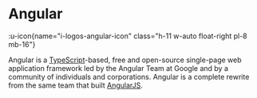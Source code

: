 # Angular

:u-icon{name="i-logos-angular-icon" class="h-11 w-auto float-right pl-8 mb-16"}

Angular is a [TypeScript](/typescript)-based, free and open-source single-page web application framework led by the Angular Team at Google and by a community of individuals and corporations. Angular is a complete rewrite from the same team that built [AngularJS](/angularjs).
